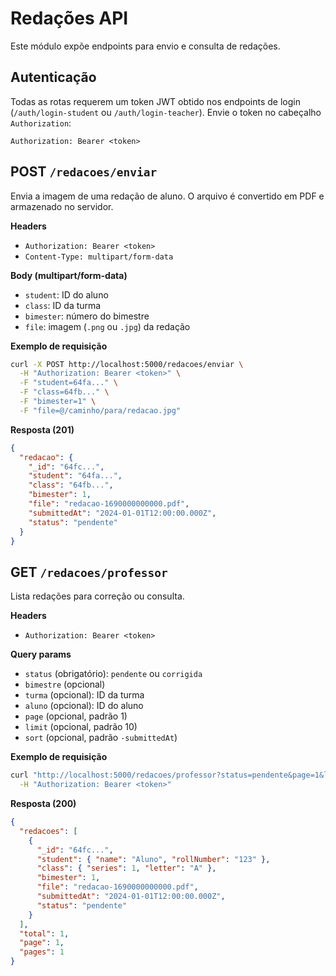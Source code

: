 # Redações API

Este módulo expõe endpoints para envio e consulta de redações.

## Autenticação

Todas as rotas requerem um token JWT obtido nos endpoints de login (`/auth/login-student` ou `/auth/login-teacher`).
Envie o token no cabeçalho `Authorization`:

```
Authorization: Bearer <token>
```

## POST `/redacoes/enviar`

Envia a imagem de uma redação de aluno. O arquivo é convertido em PDF e armazenado no servidor.

**Headers**
- `Authorization: Bearer <token>`
- `Content-Type: multipart/form-data`

**Body (multipart/form-data)**
- `student`: ID do aluno
- `class`: ID da turma
- `bimester`: número do bimestre
- `file`: imagem (`.png` ou `.jpg`) da redação

**Exemplo de requisição**

```bash
curl -X POST http://localhost:5000/redacoes/enviar \
  -H "Authorization: Bearer <token>" \
  -F "student=64fa..." \
  -F "class=64fb..." \
  -F "bimester=1" \
  -F "file=@/caminho/para/redacao.jpg"
```

**Resposta (201)**

```json
{
  "redacao": {
    "_id": "64fc...",
    "student": "64fa...",
    "class": "64fb...",
    "bimester": 1,
    "file": "redacao-1690000000000.pdf",
    "submittedAt": "2024-01-01T12:00:00.000Z",
    "status": "pendente"
  }
}
```

## GET `/redacoes/professor`

Lista redações para correção ou consulta.

**Headers**
- `Authorization: Bearer <token>`

**Query params**
- `status` (obrigatório): `pendente` ou `corrigida`
- `bimestre` (opcional)
- `turma` (opcional): ID da turma
- `aluno` (opcional): ID do aluno
- `page` (opcional, padrão 1)
- `limit` (opcional, padrão 10)
- `sort` (opcional, padrão `-submittedAt`)

**Exemplo de requisição**

```bash
curl "http://localhost:5000/redacoes/professor?status=pendente&page=1&limit=10" \
  -H "Authorization: Bearer <token>"
```

**Resposta (200)**

```json
{
  "redacoes": [
    {
      "_id": "64fc...",
      "student": { "name": "Aluno", "rollNumber": "123" },
      "class": { "series": 1, "letter": "A" },
      "bimester": 1,
      "file": "redacao-1690000000000.pdf",
      "submittedAt": "2024-01-01T12:00:00.000Z",
      "status": "pendente"
    }
  ],
  "total": 1,
  "page": 1,
  "pages": 1
}
```

